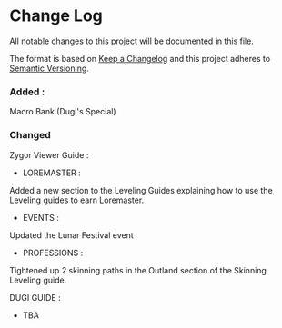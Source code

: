 # Change Log
All notable changes to this project will be documented in this file.

The format is based on [Keep a Changelog](http://keepachangelog.com/) 
and this project adheres to [Semantic Versioning](http://semver.org/).

### Added : 

Macro Bank (Dugi's Special)

### Changed

Zygor Viewer Guide :

- LOREMASTER : 

Added a new section to the Leveling Guides explaining how to use the Leveling guides to earn Loremaster.

- EVENTS : 

Updated the Lunar Festival event

- PROFESSIONS : 

Tightened up 2 skinning paths in the Outland section of the Skinning Leveling guide.

DUGI GUIDE : 

- TBA